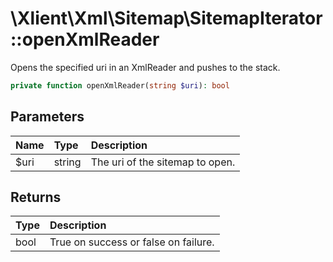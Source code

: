 # \\Xlient\\Xml\\Sitemap\\SitemapIterator::openXmlReader

Opens the specified uri in an XmlReader and pushes to the stack.

```php
private function openXmlReader(string $uri): bool
```

## Parameters

| Name | Type | Description |
| :--- | :--- | :--- |
| $uri | string | The uri of the sitemap to open. |

## Returns

| Type | Description |
| :--- | :--- |
| bool | True on success or false on failure. |